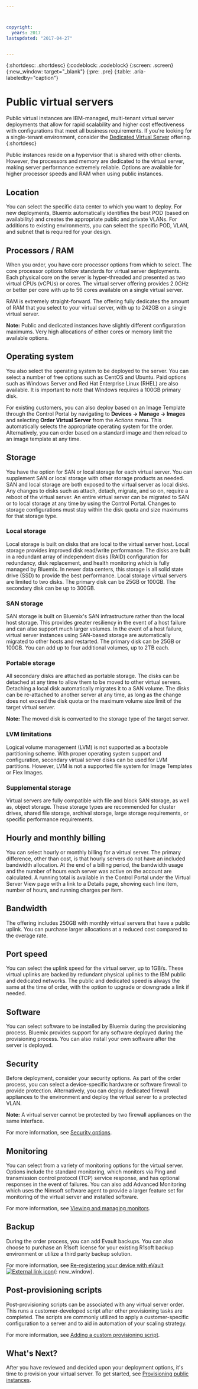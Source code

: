 ```yaml
---



copyright:
  years: 2017
lastupdated: "2017-04-27"


---
```


{:shortdesc: .shortdesc}
{:codeblock: .codeblock}
{:screen: .screen}
{:new_window: target="_blank"}
{:pre: .pre}
{:table: .aria-labeledby="caption"}

# Public virtual servers

Public virtual instances are IBM-managed, multi-tenant virtual server deployments that allow for rapid scalability and higher cost effectiveness with configurations that meet all business requirements. If you're looking for a single-tenant environment, consider the [Dedicated Virtual Server](../vsi/vsi_dedicated.html) offering.
{:shortdesc}

Public instances reside on a hypervisor that is shared with other clients. However, the processors and memory are dedicated to the virtual server, making server performance extremely reliable. Options are available for higher processor speeds and RAM when using public instances. 

## Location
You can select the specific data center to which you want to deploy. For new deployments, Bluemix automatically identifies the best POD (based on availability) and creates the appropriate public and private VLANs. For additions to existing environments, you can select the specific POD, VLAN, and subnet that is required for your design.

## Processors / RAM
When you order, you have core processor options from which to select. The core processor options follow standards for virtual server deployments. Each physical core on the server is hyper-threaded and presented as two virtual CPUs (vCPUs) or cores. The virtual server offering provides 2.0GHz or better per core with up to 56 cores available on a single virtual server.

RAM is extremely straight-forward. The offering fully dedicates the amount of RAM that you select to your virtual server, with up to 242GB on a single virtual server.

**Note:** Public and dedicated instances have slightly different configuration maximums. Very high allocations of either cores or memory limit the available options.

## Operating system

You also select the operating system to be deployed to the server. You can select a number of free options such as CentOS and Ubuntu. Paid  options such as Windows Server and Red Hat Enterprise Linux (RHEL) are also available. It is important to note that Windows requires a 100GB primary disk.

For existing customers, you can also deploy based on an Image Template through the Control Portal by navigating to **Devices -> Manage -> Images** and selecting **Order Virtual Server** from the *Actions* menu.  This automatically selects the appropriate operating system for the order.  Alternatively, you can order based on a standard image and then reload to an image template at any time.

## Storage

You have the option for SAN or local storage for each virtual server. You can supplement SAN or local storage with other storage products as needed. SAN and local storage are both exposed to the virtual server as local disks. Any changes to disks such as attach, detach, migrate, and so on, require a reboot of the virtual server. An entire virtual server can be migrated to SAN or to local storage at any time by using the Control Portal. Changes to storage configurations must stay within the disk quota and size maximums for that storage type.

### Local storage

Local storage is built on disks that are local to the virtual server host. Local storage provides improved disk read/write performance.  The disks are built in a redundant array of independent disks (RAID) configuration for redundancy, disk replacement, and health monitoring which is fully managed by Bluemix. In newer data centers, this storage is all solid state drive (SSD) to provide the best performance. Local storage virtual servers are limited to two disks. The primary disk can be 25GB or 100GB. The secondary disk can be up to 300GB.

### SAN storage

SAN storage is built on Bluemix's SAN infrastructure rather than the local host storage.  This provides greater resiliency in the event of a host failure and can also support much larger volumes.  In the event of a host failure, virtual server instances using SAN-based storage are automatically migrated to other hosts and restarted. The primary disk can be 25GB or 100GB. You can add up to four additional volumes, up to 2TB each.

### Portable storage

All secondary disks are attached as portable storage.  The disks can be detached at any time to allow them to be moved to other virtual servers. Detaching a local disk automatically migrates it to a SAN volume. The disks can be re-attached to another server at any time, as long as the change does not exceed the disk quota or the maximum volume size limit of the target virtual server. 

**Note:** The moved disk is converted to the storage type of the target server.

### LVM limitations

Logical volume management (LVM) is not supported as a bootable partitioning scheme. With proper operating system support and configuration, secondary virtual server disks can be used for LVM partitions. However, LVM is not a supported file system for Image Templates or Flex Images.

### Supplemental storage

Virtual servers are fully compatible with file and block SAN storage, as well as, object storage. These storage types are recommended for cluster drives, shared file storage, archival storage, large storage requirements, or specific performance requirements.

## Hourly and monthly billing

You can select hourly or monthly billing for a virtual server. The primary difference, other than cost, is that hourly servers do not have an included bandwidth allocation. At the end of a billing period, the bandwidth usage and the number of hours each server was active on the account are calculated. A running total is available in the Control Portal under the Virtual Server View page with a link to a Details page, showing each line item, number of hours, and running charges per item.

## Bandwidth

The offering includes 250GB with monthly virtual servers that have a public uplink. You can purchase larger allocations at a reduced cost compared to the overage rate.

## Port speed

You can select the uplink speed for the virtual server, up to 1GB/s. These virtual uplinks are backed by redundant physical uplinks to the IBM public and dedicated networks. The public and dedicated speed is always the same at the time of order, with the option to upgrade or downgrade a link if needed.

## Software

You can select software to be installed by Bluemix during the provisioning process. Bluemix provides support for any software deployed during the provisioning process. You can also install your own software after the server is deployed.

## Security

Before deployment, consider your security options. As part of the order process, you can select a device-specific hardware or software firewall to provide protection. Alternatively, you can deploy dedicated firewall appliances to the environment and deploy the virtual server to a protected VLAN. 

**Note:** A virtual server cannot be protected by two firewall appliances on the same interface. 

For more information, see [Security options](../vsi/vsi_security_options.html).

## Monitoring

You can select from a variety of monitoring options for the virtual server. Options include the standard monitoring, which monitors via Ping and transmission control protocol (TCP) service response, and has optional responses in the event of failures. You can also add Advanced Monitoring which uses the Nimsoft software agent to provide a larger feature set for monitoring of the virtual server and installed software.

For more information, see [Viewing and managing monitors](../vsi/vsi_viewing_monitors.html).

## Backup

During the order process, you can add Evault backups. You can also choose to purchase an R1soft license for your existing R1soft backup environment or utilize a third party backup solution.

For more information, see [Re-registering your device with eVault ![External link icon](../icons/launch-glyph.svg "External link icon")](https://knowledgelayer.softlayer.com/procedure/how-do-i-re-register-evault){: new_window}.

## Post-provisioning scripts

Post-provisioning scripts can be associated with any virtual server order. This runs a customer-developed script after other provisioning tasks are completed. The scripts are commonly utilized to apply a customer-specific configuration to a server and to aid in automation of your scaling strategy.

For more information, see [Adding a custom provisioning script](../vsi/vsi_add_script.html).

## What's Next?

After you have reviewed and decided upon your deployment options, it's time to provision your virtual server. To get started, see [Provisioning public instances](../vsi/vsi_provision_public.html).
